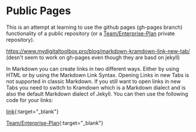# Public Pages

This is an attempt at learning to use the github pages (gh-pages branch) functionality of a public repository (or a [Team/Enterprise-Plan](https://github.com/pricing) private repository).




https://www.mydigitaltoolbox.pro/blog/markdown-kramdown-link-new-tab/  (desn't seem to work on gh-pages even though they are basd on jekyll)

In Markdown you can create links in two different ways. Either by using HTML or by using the Markdown Link Syntax. Opening Links in new Tabs is not supported in classic Markdown. If you still want to open links in new Tabs you need to switch to Kramdown which is a Markdown dialect and is also the default Markdown dialect of Jekyll. You can then use the following code for your links:

[link](url){:target="_blank"}

[Team/Enterprise-Plan](https://github.com/pricing){:target="_blank"}
